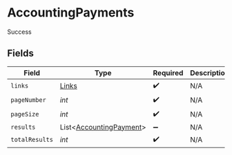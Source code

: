 # AccountingPayments

Success


## Fields

| Field                                                               | Type                                                                | Required                                                            | Description                                                         |
| ------------------------------------------------------------------- | ------------------------------------------------------------------- | ------------------------------------------------------------------- | ------------------------------------------------------------------- |
| `links`                                                             | [Links](../../models/shared/Links.md)                               | :heavy_check_mark:                                                  | N/A                                                                 |
| `pageNumber`                                                        | *int*                                                               | :heavy_check_mark:                                                  | N/A                                                                 |
| `pageSize`                                                          | *int*                                                               | :heavy_check_mark:                                                  | N/A                                                                 |
| `results`                                                           | List<[AccountingPayment](../../models/shared/AccountingPayment.md)> | :heavy_minus_sign:                                                  | N/A                                                                 |
| `totalResults`                                                      | *int*                                                               | :heavy_check_mark:                                                  | N/A                                                                 |